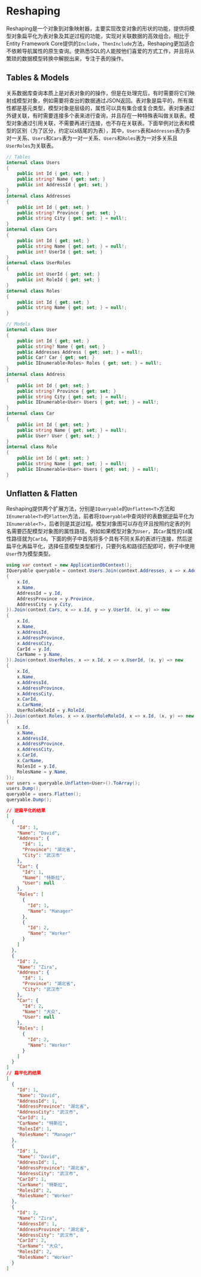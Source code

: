 # Reshaping

Reshaping是一个对象到对象映射器，主要实现改变对象的形状的功能，提供将模型对象扁平化为表对象及其逆过程的功能，实现对关联数据的高效组合。相比于Entity Framework Core提供的`Include`，`ThenInclude`方法，Reshaping更加适合不依赖导航属性的原生查询。使熟悉SQL的人能按他们喜爱的方式工作，并且将从繁琐的数据模型转换中解脱出来，专注于表的操作。

## Tables & Models

关系数据库查询本质上是对表对象的的操作，但是在处理完后，有时需要将它们映射成模型对象，例如需要将查出的数据通过JSON返回。表对象是扁平的，所有属性都是基元类型，模型对象是层级的，属性可以具有集合或复合类型。表对象通过外键关联，有时需要连接多个表来进行查询，并且存在一种特殊表叫做关联表。模型对象通过引用关联，不需要再进行连接，也不存在关联表。下面举例对比表和模型的区别（为了区分，约定以s结尾的为表），其中，`Users`表和`Addresses`表为多对一关系、`Users`和`Cars`表为一对一关系、`Users`和`Roles`表为一对多关系且`UserRoles`为关联表。

```C#
// Tables
internal class Users
{
    public int Id { get; set; }
    public string? Name { get; set; }
    public int AddressId { get; set; }
}
internal class Addresses
{
    public int Id { get; set; }
    public string? Province { get; set; }
    public string City { get; set; } = null!;
}
internal class Cars
{
    public int Id { get; set; }
    public string Name { get; set; } = null!;
    public int? UserId { get; set; }
}
internal class UserRoles
{
    public int UserId { get; set; }
    public int RoleId { get; set; }
}
internal class Roles
{
    public int Id { get; set; }
    public string Name { get; set; } = null!;
}
```

```C#
// Models
internal class User
{
    public int Id { get; set; }
    public string? Name { get; set; }
    public Addresses Address { get; set; } = null!;
    public Car? Car { get; set; }
    public IEnumerable<Roles> Roles { get; set; } = null!;
}
internal class Address
{
    public int Id { get; set; }
    public string? Province { get; set; }
    public string City { get; set; } = null!;
    public IEnumerable<User> Users { get; set; } = null!;
}
internal class Car
{
    public int Id { get; set; }
    public string Name { get; set; } = null!;
    public User? User { get; set; }
}
internal class Role
{
    public int Id { get; set; }
    public string Name { get; set; } = null!;
    public IEnumerable<User> Users { get; set; } = null!;
}
```

## Unflatten & Flatten

Reshaping提供两个扩展方法，分别是`IQueryable`的`Unflatten<T>`方法和`IEnumerable<T>`的`Flatten`方法，前者将`IQueryable`中查询好的表数据逆扁平化为`IEnumerable<T>`，后者则是其逆过程。模型对象图可以存在环且按照约定表的列名需要匹配模型对象图的属性路径。例如如果模型对象为`User`，其`Car`属性的`Id`属性路径就为`CarId`。下面的例子中首先将多个具有不同关系的表进行连接，然后逆扁平化再扁平化，选择任意模型类型都行，只要列名和路径匹配即可，例子中使用`User`作为模型类型。

```c#
using var context = new ApplicationDbContext();
IQueryable queryable = context.Users.Join(context.Addresses, x => x.AddressId, x => x.Id, (x, y) => new
{
    x.Id,
    x.Name,
    AddressId = y.Id,
    AddressProvince = y.Province,
    AddressCity = y.City,
}).Join(context.Cars, x => x.Id, y => y.UserId, (x, y) => new
{
    x.Id,
    x.Name,
    x.AddressId,
    x.AddressProvince,
    x.AddressCity,
    CarId = y.Id,
    CarName = y.Name,
}).Join(context.UserRoles, x => x.Id, x => x.UserId, (x, y) => new
{
    x.Id,
    x.Name,
    x.AddressId,
    x.AddressProvince,
    x.AddressCity,
    x.CarId,
    x.CarName,
    UserRoleRoleId = y.RoleId,
}).Join(context.Roles, x => x.UserRoleRoleId, x => x.Id, (x, y) => new
{
    x.Id,
    x.Name,
    x.AddressId,
    x.AddressProvince,
    x.AddressCity,
    x.CarId,
    x.CarName,
    RolesId = y.Id,
    RolesName = y.Name,
});
var users = queryable.Unflatten<User>().ToArray();
users.Dump();
queryable = users.Flatten();
queryable.Dump();
```

```Json
// 逆扁平化的结果
[
  {
    "Id": 1,
    "Name": "David",
    "Address": {
      "Id": 1,
      "Province": "湖北省",
      "City": "武汉市"
    },
    "Car": {
      "Id": 1,
      "Name": "特斯拉",
      "User": null
    },
    "Roles": [
      {
        "Id": 1,
        "Name": "Manager"
      },
      {
        "Id": 2,
        "Name": "Worker"
      }
    ]
  },
  {
    "Id": 2,
    "Name": "Zira",
    "Address": {
      "Id": 1,
      "Province": "湖北省",
      "City": "武汉市"
    },
    "Car": {
      "Id": 2,
      "Name": "大众",
      "User": null
    },
    "Roles": [
      {
        "Id": 2,
        "Name": "Worker"
      }
    ]
  }
]
// 扁平化的结果
[
  {
    "Id": 1,
    "Name": "David",
    "AddressId": 1,
    "AddressProvince": "湖北省",
    "AddressCity": "武汉市",
    "CarId": 1,
    "CarName": "特斯拉",
    "RolesId": 1,
    "RolesName": "Manager"
  },
  {
    "Id": 1,
    "Name": "David",
    "AddressId": 1,
    "AddressProvince": "湖北省",
    "AddressCity": "武汉市",
    "CarId": 1,
    "CarName": "特斯拉",
    "RolesId": 2,
    "RolesName": "Worker"
  },
  {
    "Id": 2,
    "Name": "Zira",
    "AddressId": 1,
    "AddressProvince": "湖北省",
    "AddressCity": "武汉市",
    "CarId": 2,
    "CarName": "大众",
    "RolesId": 2,
    "RolesName": "Worker"
  }
]
```
